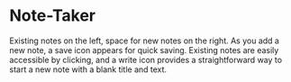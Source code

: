 # Note-Taker
Existing notes on the left, space for new notes on the right. As you add a new note, a save icon appears for quick saving. Existing notes are easily accessible by clicking, and a write icon provides a straightforward way to start a new note with a blank title and text.
